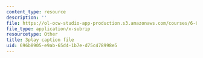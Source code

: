 ```yaml
---
content_type: resource
description: ''
file: https://ol-ocw-studio-app-production.s3.amazonaws.com/courses/6-002-circuits-and-electronics-spring-2007/696b8905e9ab65d41b7ed75c478998e5_wNuBD4PYWvs.srt
file_type: application/x-subrip
resourcetype: Other
title: 3play caption file
uid: 696b8905-e9ab-65d4-1b7e-d75c478998e5
---
```

